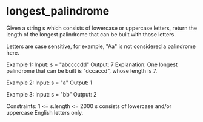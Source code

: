 # longest_palindrome
Given a string s which consists of lowercase or uppercase letters, return the length of the longest palindrome that can be built with those letters.

Letters are case sensitive, for example, "Aa" is not considered a palindrome here.

 

Example 1:
Input: s = "abccccdd"
Output: 7
Explanation:
One longest palindrome that can be built is "dccaccd", whose length is 7.

Example 2:
Input: s = "a"
Output: 1

Example 3:
Input: s = "bb"
Output: 2
 
Constraints:
1 <= s.length <= 2000
s consists of lowercase and/or uppercase English letters only.
